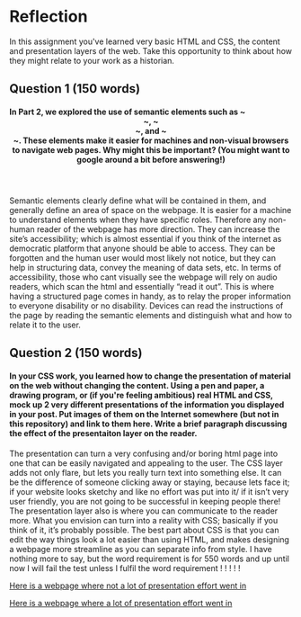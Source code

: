 # Reflection

In this assignment you've learned very basic HTML and CSS, the content and presentation layers of the web. Take this opportunity to think about how they might relate to your work as a historian.

## Question 1 (150 words)
#### In Part 2, we explored the use of semantic elements such as ~<header>~, ~<article>~, and ~<section>~. These elements make it easier for machines and non-visual browsers to navigate web pages. Why might this be important? (You might want to google around a bit before answering!)
Semantic elements clearly define what will be contained in them, and generally define an area of space on the webpage. It is easier for a machine to understand elements when they have specific roles. Therefore any non-human reader of the webpage has more direction. They can increase the site’s accessibility; which is almost essential if you think of the internet as democratic platform that anyone should be able to access. They can be forgotten and the human user would most likely not notice, but they can help in structuring data, convey the meaning of data sets, etc. In terms of accessibility, those who cant visually see the webpage will rely on audio readers, which scan the html and essentially “read it out”. This is where having a structured page comes in handy, as to relay the proper information to everyone disability or no disability. Devices can read the instructions of the page by reading the semantic elements and distinguish what and how to relate it to the user.

## Question 2 (150 words)
#### In your CSS work, you learned how to change the presentation of material on the web without changing the content. Using a pen and paper, a drawing program, or (if you're feeling ambitious) real HTML and CSS, mock up 2 very different presentations of the information you displayed in your post. Put images of them on the Internet somewhere (but not in this repository) and link to them here. Write a brief paragraph discussing the effect of the presentaiton layer on the reader.  
The presentation can turn a very confusing and/or boring html page into one that can be easily navigated and appealing to the user. The CSS layer adds not only flare, but lets you really turn text into something else. It can be the difference of someone clicking away or staying, because lets face it; if your website looks sketchy and like no effort was put into it/ if it isn’t very user friendly, you are not going to be successful in keeping people there! The presentation layer also is where you can communicate to the reader more. What you envision can turn into a reality with CSS; basically if you think of it, it’s probably possible. The best part about CSS is that you can edit the way things look a lot easier than using HTML, and makes designing a webpage more streamline as you can separate info from style.
I have nothing more to say, but the word requirement is for 550 words and up until now I will fail the test unless I fulfil the word requirement ! ! ! ! !

<a href="https://scontent.fyzd1-1.fna.fbcdn.net/v/t1.0-9/26991975_10210611141371539_2402024145055524054_n.jpg?oh=e3bd4e20d4f291093a40d6939fd840ba&oe=5ADD8529">Here is a webpage where not a lot of presentation effort went in</a>

<a href="https://scontent.fyzd1-1.fna.fbcdn.net/v/t1.0-9/26904595_10210611141011530_4295916546886442785_n.jpg?oh=5672676eaec4c7aa648dbdc4e6a6a88d&oe=5AE192E2">Here is a webpage where a lot of presentation effort went in</a>
